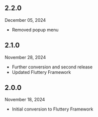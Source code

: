 
## 2.2.0
December 05, 2024
- Removed popup menu

## 2.1.0
November 28, 2024
- Further conversion and second release 
- Updated Fluttery Framework

## 2.0.0
November 18, 2024
- Initial conversion to Fluttery Framework